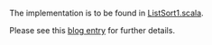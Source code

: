 The implementation is to be found in
[ListSort1.scala](list-sort/blob/master/src/main/scala/ListSort1.scala).

Please see this
[blog entry](http://robsscala.blogspot.co.uk/2012/12/sorting-immutable-list-in-scala.html)
for further details.
